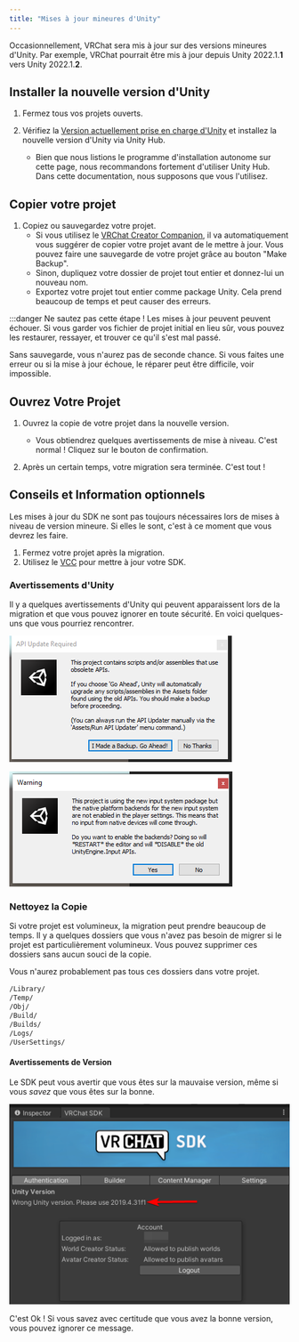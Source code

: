 ```yaml
---
title: "Mises à jour mineures d'Unity"
---
```

Occasionnellement, VRChat sera mis à jour sur des versions mineures d'Unity. Par exemple, VRChat pourrait être mis à jour depuis Unity 2022.1.**1** vers Unity 2022.1.**2**.

## Installer la nouvelle version d'Unity

1. Fermez tous vos projets ouverts.

2. Vérifiez la [Version actuellement prise en charge d'Unity](/sdk/upgrade/current-unity-version) et installez la nouvelle version d'Unity via Unity Hub.
    - Bien que nous listions le programme d'installation autonome sur cette page, nous recommandons fortement d'utiliser Unity Hub. Dans cette documentation, nous supposons que vous l'utilisez.

## Copier votre projet

1. Copiez ou sauvegardez votre projet.
    - Si vous utilisez le [VRChat Creator Companion](https://creators.vrchat.com/), il va automatiquement vous suggérer de copier votre projet avant de le mettre à jour. Vous pouvez faire une sauvegarde de votre projet grâce au bouton "Make Backup".
    - Sinon, dupliquez votre dossier de projet tout entier et donnez-lui un nouveau nom.
    - Exportez votre projet tout entier comme package Unity. Cela prend beaucoup de temps et peut causer des erreurs.

:::danger Ne sautez pas cette étape !
Les mises à jour peuvent peuvent échouer. Si vous garder vos fichier de projet initial en lieu sûr, vous pouvez les restaurer, ressayer, et trouver ce qu'il s'est mal passé.

Sans sauvegarde, vous n'aurez pas de seconde chance. Si vous faites une erreur ou si la mise à jour échoue, le réparer peut être difficile, voir impossible.

## Ouvrez Votre Projet

1. Ouvrez la copie de votre projet dans la nouvelle version.
    - Vous obtiendrez quelques avertissements de mise à niveau. C'est normal ! Cliquez sur le bouton de confirmation.

2. Après un certain temps, votre migration sera terminée. C'est tout !

## Conseils et Information optionnels

Les mises à jour du SDK ne sont pas toujours nécessaires lors de mises à niveau de version mineure. Si elles le sont, c'est à ce moment que vous devrez les faire.

1. Fermez votre projet après la migration.
2. Utilisez le [VCC](https://vcc.docs.vrchat.com/) pour mettre à jour votre SDK.

### Avertissements d'Unity

Il y a quelques avertissements d'Unity qui peuvent apparaissent lors de la migration et que vous pouvez ignorer en toute sécurité. En voici quelques-uns que vous pourriez rencontrer.

![migrating-to-a-newer-minor-unity-version-f3995eb-image_10.png](/img/sdk/migrating-to-a-newer-minor-unity-version-f3995eb-image_10.png)

![migrating-to-a-newer-minor-unity-version-b20553b-image_11.png](/img/sdk/migrating-to-a-newer-minor-unity-version-b20553b-image_11.png)

### Nettoyez la Copie

Si votre projet est volumineux, la migration peut prendre beaucoup de temps. Il y a quelques dossiers que vous n'avez pas besoin de migrer si le projet est particulièrement volumineux. Vous pouvez supprimer ces dossiers sans aucun souci de la copie.

Vous n'aurez probablement pas tous ces dossiers dans votre projet.

```text
/Library/
/Temp/
/Obj/
/Build/
/Builds/
/Logs/
/UserSettings/
```
#### Avertissements de Version

Le SDK peut vous avertir que vous êtes sur la mauvaise version, même si vous *savez* que vous êtes sur la bonne.

![migrating-to-a-newer-minor-unity-version-1b8194d-2022-11-30_10-35-54_chrome.png](/img/sdk/migrating-to-a-newer-minor-unity-version-1b8194d-2022-11-30_10-35-54_chrome.png)

C'est Ok ! Si vous savez avec certitude que vous avez la bonne version, vous pouvez ignorer ce message.